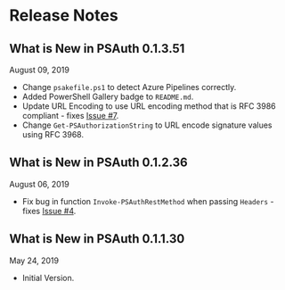 # Release Notes

## What is New in PSAuth 0.1.3.51

August 09, 2019

- Change `psakefile.ps1` to detect Azure Pipelines correctly.
- Added PowerShell Gallery badge to `README.md`.
- Update URL Encoding to use URL encoding method that is RFC 3986 compliant - fixes
  [Issue #7](https://github.com/PlagueHO/PSAuth/issues/7).
- Change `Get-PSAuthorizationString` to URL encode signature values using RFC 3968.

## What is New in PSAuth 0.1.2.36

August 06, 2019

- Fix bug in function `Invoke-PSAuthRestMethod` when passing `Headers` - fixes
  [Issue #4](https://github.com/PlagueHO/PSAuth/issues/4).

## What is New in PSAuth 0.1.1.30

May 24, 2019

- Initial Version.
